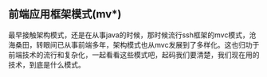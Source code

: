 ## 前端应用框架模式(mv*)

最早接触架构模式，还是在从事java的时候，那时候流行ssh框架的mvc模式，沧海桑田，转眼间已从事前端多年，架构模式也从mvc发展到了多样化。这也归功于前端技术的流行和复杂化，一起看看这些模式吧，起码我们要清楚，我们现在用的技术，到底是什么模式。
